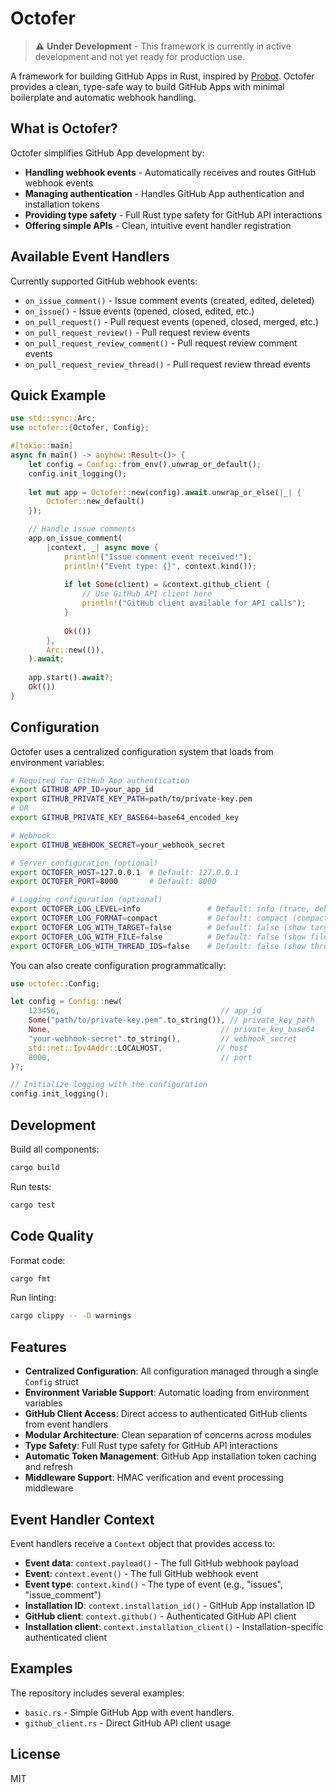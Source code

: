 # Octofer

> ⚠️ **Under Development** - This framework is currently in active development and not yet ready for production use.

A framework for building GitHub Apps in Rust, inspired by [Probot](https://github.com/probot/probot). Octofer provides a clean, type-safe way to build GitHub Apps with minimal boilerplate and automatic webhook handling.

## What is Octofer?

Octofer simplifies GitHub App development by:

- **Handling webhook events** - Automatically receives and routes GitHub webhook events
- **Managing authentication** - Handles GitHub App authentication and installation tokens
- **Providing type safety** - Full Rust type safety for GitHub API interactions
- **Offering simple APIs** - Clean, intuitive event handler registration

## Available Event Handlers

Currently supported GitHub webhook events:

- `on_issue_comment()` - Issue comment events (created, edited, deleted)
- `on_issue()` - Issue events (opened, closed, edited, etc.)
- `on_pull_request()` - Pull request events (opened, closed, merged, etc.)
- `on_pull_request_review()` - Pull request review events
- `on_pull_request_review_comment()` - Pull request review comment events
- `on_pull_request_review_thread()` - Pull request review thread events

## Quick Example

```rust
use std::sync::Arc;
use octofer::{Octofer, Config};

#[tokio::main]
async fn main() -> anyhow::Result<()> {
    let config = Config::from_env().unwrap_or_default();
    config.init_logging();
    
    let mut app = Octofer::new(config).await.unwrap_or_else(|_| {
        Octofer::new_default()
    });

    // Handle issue comments
    app.on_issue_comment(
        |context, _| async move {
            println!("Issue comment event received!");
            println!("Event type: {}", context.kind());
            
            if let Some(client) = &context.github_client {
                // Use GitHub API client here
                println!("GitHub client available for API calls");
            }
            
            Ok(())
        },
        Arc::new(()),
    ).await;
    
    app.start().await?;
    Ok(())
}
```

## Configuration

Octofer uses a centralized configuration system that loads from environment variables:

```bash
# Required for GitHub App authentication
export GITHUB_APP_ID=your_app_id
export GITHUB_PRIVATE_KEY_PATH=path/to/private-key.pem
# OR
export GITHUB_PRIVATE_KEY_BASE64=base64_encoded_key

# Webhook
export GITHUB_WEBHOOK_SECRET=your_webhook_secret

# Server configuration (optional)
export OCTOFER_HOST=127.0.0.1  # Default: 127.0.0.1
export OCTOFER_PORT=8000       # Default: 8000

# Logging configuration (optional)
export OCTOFER_LOG_LEVEL=info               # Default: info (trace, debug, info, warn, error)
export OCTOFER_LOG_FORMAT=compact           # Default: compact (compact, pretty, json)
export OCTOFER_LOG_WITH_TARGET=false        # Default: false (show target module)
export OCTOFER_LOG_WITH_FILE=false          # Default: false (show file and line info)
export OCTOFER_LOG_WITH_THREAD_IDS=false    # Default: false (show thread IDs)
```

You can also create configuration programmatically:

```rust
use octofer::Config;

let config = Config::new(
    123456,                                    // app_id
    Some("path/to/private-key.pem".to_string()), // private_key_path
    None,                                      // private_key_base64
    "your-webhook-secret".to_string(),         // webhook_secret
    std::net::Ipv4Addr::LOCALHOST,            // host
    8000,                                      // port
)?;

// Initialize logging with the configuration
config.init_logging();
```

## Development

Build all components:

```bash
cargo build
```

Run tests:

```bash
cargo test
```

## Code Quality

Format code:

```bash
cargo fmt
```

Run linting:

```bash
cargo clippy -- -D warnings
```

## Features

- **Centralized Configuration**: All configuration managed through a single `Config` struct
- **Environment Variable Support**: Automatic loading from environment variables
- **GitHub Client Access**: Direct access to authenticated GitHub clients from event handlers
- **Modular Architecture**: Clean separation of concerns across modules
- **Type Safety**: Full Rust type safety for GitHub API interactions
- **Automatic Token Management**: GitHub App installation token caching and refresh
- **Middleware Support**: HMAC verification and event processing middleware

## Event Handler Context

Event handlers receive a `Context` object that provides access to:

- **Event data**: `context.payload()` - The full GitHub webhook payload
- **Event**: `context.event()` - The full GitHub webhook event
- **Event type**: `context.kind()` - The type of event (e.g., "issues", "issue_comment")  
- **Installation ID**: `context.installation_id()` - GitHub App installation ID
- **GitHub client**: `context.github()` - Authenticated GitHub API client
- **Installation client**: `context.installation_client()` - Installation-specific authenticated client

## Examples

The repository includes several examples:

- `basic.rs` - Simple GitHub App with event handlers.
- `github_client.rs` - Direct GitHub API client usage

## License

MIT

